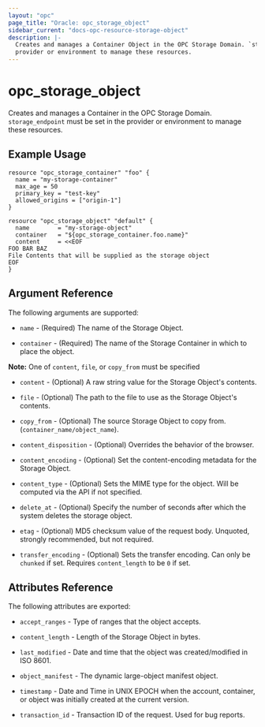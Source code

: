 ```yaml
---
layout: "opc"
page_title: "Oracle: opc_storage_object"
sidebar_current: "docs-opc-resource-storage-object"
description: |-
  Creates and manages a Container Object in the OPC Storage Domain. `storage_endpoint` must be set in the
  provider or environment to manage these resources.
---
```


# opc\_storage\_object

Creates and manages a Container in the OPC Storage Domain. `storage_endpoint` must be set in the
provider or environment to manage these resources.

## Example Usage

```hcl
resource "opc_storage_container" "foo" {
  name = "my-storage-container"
  max_age = 50
  primary_key = "test-key"
  allowed_origins = ["origin-1"]
}

resource "opc_storage_object" "default" {
  name        = "my-storage-object"
  container   = "${opc_storage_container.foo.name}"
  content     = <<EOF
FOO BAR BAZ
File Contents that will be supplied as the storage object
EOF
}
```

## Argument Reference

The following arguments are supported:

* `name` - (Required) The name of the Storage Object.

* `container` - (Required) The name of the Storage Container in which to place the object.

**Note:** One of `content`, `file`, or `copy_from` must be specified

* `content` - (Optional) A raw string value for the Storage Object's contents.

* `file` - (Optional) The path to the file to use as the Storage Object's contents.

* `copy_from` - (Optional) The source Storage Object to copy from. (`container_name/object_name`).

* `content_disposition` - (Optional) Overrides the behavior of the browser.

* `content_encoding` - (Optional) Set the content-encoding metadata for the Storage Object.

* `content_type` - (Optional) Sets the MIME type for the object. Will be computed via the API if not specified.

* `delete_at` - (Optional) Specify the number of seconds after which the system deletes the storage object.

* `etag` - (Optional) MD5 checksum value of the request body. Unquoted, strongly recommended, but not required.

* `transfer_encoding` - (Optional) Sets the transfer encoding. Can only be `chunked` if set. Requires `content_length` to be `0` if set.

## Attributes Reference

The following attributes are exported:

* `accept_ranges` - Type of ranges that the object accepts.

* `content_length` - Length of the Storage Object in bytes.

* `last_modified` - Date and time that the object was created/modified in ISO 8601.

* `object_manifest` - The dynamic large-object manifest object.

* `timestamp` - Date and Time in UNIX EPOCH when the account, container, or object was initially created at the current version.

* `transaction_id` - Transaction ID of the request. Used for bug reports.
